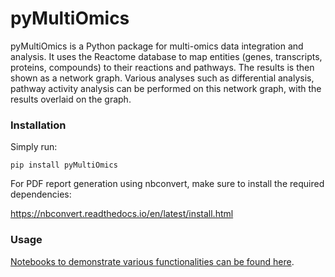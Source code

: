# pyMultiOmics

pyMultiOmics is a Python package for multi-omics data integration and analysis. 
It uses the Reactome database to map entities (genes, transcripts, proteins, compounds) to
their reactions and pathways. The results is then shown as a network graph. Various analyses such as
differential analysis, pathway activity analysis can be performed on this network graph, with the results 
overlaid on the graph.

### Installation

Simply run:
```
pip install pyMultiOmics
```

For PDF report generation using nbconvert, make sure to install the required dependencies:

https://nbconvert.readthedocs.io/en/latest/install.html

### Usage

[Notebooks to demonstrate various functionalities can be found here](https://github.com/glasgowcompbio/pyMultiOmics/blob/main/notebooks).
